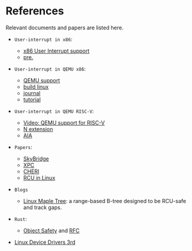 # References

Relevant documents and papers are listed here.

- `User-interrupt in x86`:
  - [x86 User Interrupt support](https://lwn.net/Articles/869140/)
  - [pre.](https://lpc.events/event/11/contributions/985/attachments/756/1417/User_Interrupts_LPC_2021.pdf)

- `User-interrupt in QEMU x86`:
  - [QEMU support](https://github.com/OS-F-4/qemu-uintr)
  - [build linux](https://github.com/OS-F-4/usr-intr/blob/main/ppt/%E5%B1%95%E7%A4%BA%E6%96%87%E6%A1%A3/linux-kernel.md)
  - [journal](https://github.com/OS-F-4/usr-intr/blob/main/ppt/qemu%E5%B7%A5%E4%BD%9C%E6%96%87%E6%A1%A3%E5%88%86%E5%9D%97/%E9%97%AE%E9%A2%98%E4%BB%A5%E5%8F%8A%E6%8E%A2%E7%A9%B6%E8%BF%87%E7%A8%8B.md)
  - [tutorial](https://github.com/OS-F-4/qemu-tutorial/blob/master/qemu-tutorial.md)

- `User-interrupt in QEMU RISC-V`:
  - [Video: QEMU support for RISC-V](https://www.youtube.com/watch?v=b5g8u3GA-lo)
  - [N extension](https://gallium70.github.io/rv-n-ext-impl/intro.html)
  - [AIA](https://github.com/riscv/riscv-aia)

- `Papers`:
  - [SkyBridge](https://ieeexplore.ieee.org/document/9627571)
  - [XPC](https://ieeexplore.ieee.org/document/8980352)
  - [CHERI](https://ieeexplore.ieee.org/document/7163016)
  - [RCU in Linux](https://pdos.csail.mit.edu/6.828/2018/readings/rcu-decade-later.pdf)

- `Blogs`
  - [Linux Maple Tree](https://blogs.oracle.com/linux/post/the-maple-tree-a-modern-data-structure-for-a-complex-problem): a range-based B-tree designed to be RCU-safe and track gaps.

- `Rust`:
  - [Object Safety](https://doc.rust-lang.org/reference/items/traits.html#object-safety) and [RFC](https://github.com/rust-lang/rfcs/blob/master/text/0255-object-safety.md)

- [Linux Device Drivers 3rd](https://lwn.net/Kernel/LDD3/)
